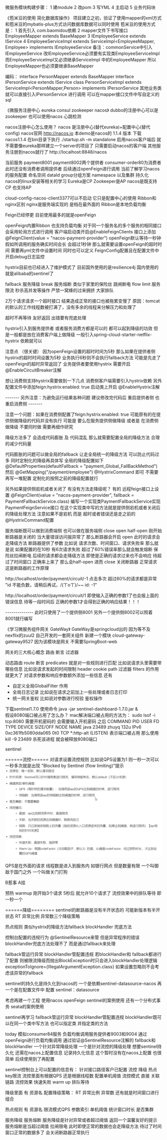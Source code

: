 

微服务模块构建步骤：
1 建module
2 改pom
3 写YML
4 主启动
5 业务代码块

《苞米豆的使用 简化数据库操作》
项目建立之初，验证了使用mapper的xml方式和苞米豆的mybatis-plus方式访问数据库数据可以同时使用
苞米豆的使用方式是：
1 首先引入 com.baomidou依赖
2 mapper文件下书写接口EmployeeMapper extends BaseMapper<Employee>
3 IEmployeeService extends IService<Employee>
4 EmployeeServiceImpl extends ServiceImpl<EmployeeMapper, Employee> implements IEmployeeService 
    备注：commonService中引入IEmployeeService 改IEmployeeService必须要有实现类EmployeeServiceImpl
         而EmployeeServiceImpl又必须继承ServiceImpl 中的EmployeeMapper 所以EmployeeMapper也必须要继承BaseMapper

编码：   interface PersonMapper extends BaseMapper<Person>
        interface IPersonService extends IService<Person>
        class PersonServiceImpl extends ServiceImpl<PersonMapper,Person> implements IPersonService
        其他业务类就可以直接引入IPersonService 进行调用
可以在mapper接口文件中写自定义的sql

《微服务注册中心 eureka consul zookeeper nacos》
dubbo的注册中心可以是zookeeper 也可以使用nacos 心跳检测

nacos注册中心怎么使用？
nacos 是注册中心(替代eureka)+配置中心(替代config)
nacos官网 http://nacos.io
本demo是nacos的 1.1.4 版本
下载nacos1.1.4
在bin目录下执行 ./startup.sh -m standalone
启用nacos客户端后 就不需要像eureka那样建立一个server的项目了 只需要启动nacos的客户端 其他服务注册到nacos就行了
http://localhost:8848/nacos

当前服务 payment8001 payment8002两个提供者 consumer-order80为消费者
此时还没有消费者调用提供者 后续通过openFeign进行调用
当前了解学习nacos的服务配置 命名空间 dataId group分组方案 namespace 以及集群 持久化 nacos的linux安装等相关的学习
Eureka是CP Zookeeper是AP  nacos是既支持CP 也支持AP

cloud-config-nacos-client3377可以不启动 它只是配置中心的使用
Ribbon和nginx区别   nginx是服务端实现的 是档在最外面的  Ribbon是本地负载均衡

Feign已经停更 目前使用最多的就是openFeign

openFeign内置Ribbon 也支持负载均衡 
对于同一个服务名的多个服务的相同接口 会采用轮询方式进行调用
客户端启动类开启@EnableFeignClients  接口上添加@FeignClient(value = "nacos-payment-provider")
openFeign默认等待一秒钟 假如所调用的服务确实时间会长 会超过1秒钟 那么就需要设置openFeign的超时时间
需要再yml文件中设置时间
同时也可以定义 FeignConfig配置且在配置文件中开启debug日志监控

hystrix目前也已经进入了维护模式了
目前国外使用的是resilience4j
国内使用的就是alibaba的sentinel了

fallback 服务降级
break 服务熔断 类似于家里的保险丝 跳闸断电
flow limit 服务限流  秒杀高并发等操作 严禁一窝蜂的过来拥挤 大家排队

2万个请求请求一个超时接口  结果造成正常的接口也被拖累变慢了
原因：tomcat的默认的工作线程数被打满了，没有多余的线程来分解压力和处理了

超时不再等待 友好返回
出错要有兜底处理

hystrix引入到服务提供者 或者服务消费方都是可以的 都可以起到降级的功效  但是一般都是放在消费客户端上做降级
一般引入spring-cloud-starter-netflix-hystrix 依赖就可以

注意点 （很关键）
因为openFeign设置的超时时间为5秒
那么如果在提供者侧hystrix的超时时间设置为5秒 业务执行6秒则不会执行fallback方法
可能是先走了openFeign的超时异常返回了
业务提供者要使用hystrix 需要开启@EnableCircuitBreaker注解

想让消费侧支持hystrix需要做到一下几点
消费侧客户端需要引入hystrix依赖 另外配置文件中添加feign:hystrix:enabled: true  启动类上开启 @EnableHystrix注解

------- 另外注意：为避免运行结果各种问题 建议修改完代码后 重启提供者侧 也重启消费侧  -------

注意一个问题：如果在消费侧配置了feign:hystrix:enabled: true 可能原有的在提供侧做降级的代码并没有执行
可能是 要么在服务提供侧做降级   或者是   在消费侧做降级  不要同时做 需要再细作研究

降级方法多了 会造成代码膨胀 及 代码混乱
那么就需要配置全局的降级方法 合理的减少代码量

代码膨胀的问题可以做全局的fallback 让走全局统一的降级方法 可以防止代码过多 同时定制化的降级再具体写
全局的降级配置如下
@DefaultProperties(defaultFallback = "payment_Global_FallBackMethod")
然后    @GetMapping("/payment/employee")
       @HystrixCommand
即可 不需要再写一堆配置 定制化的按照之前的降级配置就行

另外如果提供侧宕机或者关闭了 有没有方法走降级呢？
有的 远程feign接口上设置
@FeignClient(value = "nacos-payment-provider", fallback = PaymentFallbackService.class)
编写一个实现类PaymentFallbackService实现PaymentFeignService接口
在这个实现类中写的方法就是提供侧宕机或者关闭后的降级处理方法
注意如果不是宕机 而是 超时或者错误还是走之前的@HystrixCommand配置

服务熔断既可以做到消费端侧  也可以做在服务端侧
close open half-open
刚开始断路器是关闭的  当大量错误访问报异常了 那么断路器会开启 open
此时的请求会走降级方法 断路器提供了参数  比如说 请求次数、时间窗口、请求失败率
那么就是说 如果配置的在10秒 有6次请求失败 超过了60%错误率那么就会触发熔断 保险丝拉闸断电
 后续的请求都会走降级方法 即使是正确的请求过来也不会响应
待超过了时间窗口 正确率上来了 那么会half-open 进而 close 关闭断路器 正常请求
这是断路器的工作原理

http://localhost/order/payment/circuit/-1 点击多次 超过60%的请求都是异常
"id 不能负数，请稍后再试，/(ㄒoㄒ)/~~ id: -1"

http://localhost/order/payment/circuit/1 即使输入正确的参数1了也会报上面的错误信息
待等一段时间后 正确的参数1才会得到正确的响应结果！！！


-------------- 此时只使用了一个提供侧8001  另外一个提供侧8002可以照着8001就行编写

《学习微服务组件网关 GateWay》
GateWay是springcloud出的 因为等不及nexflix的zuul2 自己开发的一套网关组件
新建一个模块 cloud-gateway-gateway9527
因为该模块是网关 不需要SpringBoot-web

网关的三大核心概念  路由 断言 过滤器

动态路由 route
断言 predicates 就是对一些规则进行匹配 比如说请求头里需要带哪些信息 比如说请求发起的时间限制 header cookie path
过滤器 filters 的作用就更大了 对请求参数和响应参数额外添加一些信息 还有
* 自定义全局GlobalFilter 作用
* 全局日志记录  比如说在请求之前加上一些处理或者日志打印
* 统一网关鉴权  比如说对参数进行校验 鉴权操作

下载sentinel1.7.0  使用命令 java -jar sentinel-dashboard-1.7.0.jar &   
假设8080端口被占用了怎么办？
mac解决端口被占用的方法为：
sudo lsof -i tcp:8080  需要开机密码的 会需要输入开机密码
之后
COMMAND   PID  USER   FD   TYPE             DEVICE SIZE/OFF NODE NAME
java    23489 zhuyq  132u  IPv6 0xc361fb5080dda065      0t0  TCP *:http-alt (LISTEN)
表示端口被占用 那么使用kill -9 23489 杀死该进程 就会被释放8080端口


sentinel

======流控======
对请求设置流控规则
比如说QPS设置为1 则一秒一次可以 一秒多次就是出现 "Blocked by Sentinel (flow limiting)"提示
![img_1.png](img_1.png)

QPS是在外面的请求  线程数是进入到服务内 如银行网点 但是数量有限
一个叫御敌于国门之外 一个叫做关门打狗

B惹事 A挂

预热 warmup  刚开始3个请求 5秒后 就允许10个请求了
流控效果中的排队等待 即一秒一个

======降级========
sentinel的断路器是没有半开状态的 可能新版本有半开状态
RT 异常比例 异常数三个降级策略

热点规则 类似hystrix的降级方法fallback
blockHandler 兜底方法

控制台配置的违规行为 @SentinelResource来管
但是异常程序的错误blockHandler兜底方法处理不了 而是通过fallback来处理

fallback管运行异常
blockHandler管配置违规
若blockHandler和 fallback都进行了配置 则被限流降级而抛出BlockException时只会进入blockHandler处理逻辑
exceptionToIgnore={IllegalArgumentException.class} 如果设置忽略则不会考虑该异常的fallback

sentinel的持久化是持久化到nacos的 一个是依赖sentinel-datasource-nacos
再一个是在配置文件中 配置 sentinel：datasource

考虑再建一个工程 使用nacos openFeign sentinel的案例使用
还有一个分布式事务 seata的案例使用

sentinel再学习
fallback管运行异常
blockHandler管配置违规
blockHandler既可以在同一个类中写方法 也可以指定类 并指定类的方法

today 模拟consumer84服务 负载均衡调用服务提供者9003和9004 通过openFeign进行负载均衡调用
通过验证@SentinelResource注解的 fallback和blockHandler 一个针对异常降级处理 一个是针对流控的降级处理
想要sentinel持久化 还需在nacos上配置信息 记录持久化信息 这个暂时没有在nacos上配置 也很简单 后续使用到了再配置

sentinel控制台上可以配置的信息有：
针对接口路径客户已配置 流控 降级 热点key限流 
流控里面有根据QPS 还是根据线程数  配置单机阈值
流控模式 直接 关联 链路
流控效果 快速失败 warm up 排队等待

降级里面 有 资源名  配置降级策略： RT 异常比例 异常数  还有就是时间窗口进行组合

热点规则 有 资源名 限流模式QPS 参数索引 单机阈值 统计窗口时长 是否集群 




服务降级 服务熔断
服务降级是针对异常或者超过阈值 返回一个温馨友好的提示
服务熔断是当超过阈值 拉闸限电 此时即使正常的数据也会走降级方法  待过了时间窗口正常的数据多了 会关闭断路器正常执行







